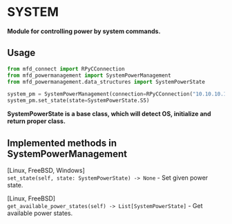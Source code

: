 # SYSTEM
**Module for controlling power by system commands.**

## Usage
```python
from mfd_connect import RPyCConnection
from mfd_powermanagement import SystemPowerManagement
from mfd_powermanagement.data_structures import SystemPowerState

system_pm = SystemPowerManagement(connection=RPyCConnection("10.10.10.10"))
system_pm.set_state(state=SystemPowerState.S5)
```

**SystemPowerState is a base class, which will detect OS, initialize and return proper class.**

## Implemented methods in SystemPowerManagement

[Linux, FreeBSD, Windows]\
`set_state(self, state: SystemPowerState) -> None` - Set given power state.

[Linux, FreeBSD]\
`get_available_power_states(self) -> List[SystemPowerState]` - Get available power states.
